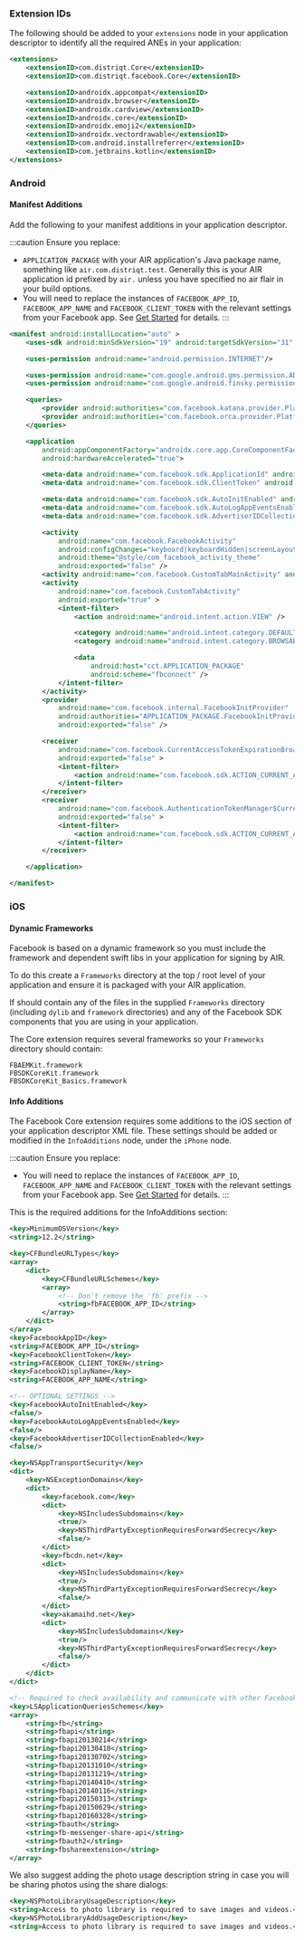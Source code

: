 
### Extension IDs

The following should be added to your `extensions` node in your application descriptor to identify all the required ANEs in your application:

```xml
<extensions>
	<extensionID>com.distriqt.Core</extensionID>
	<extensionID>com.distriqt.facebook.Core</extensionID>

	<extensionID>androidx.appcompat</extensionID>
	<extensionID>androidx.browser</extensionID>
	<extensionID>androidx.cardview</extensionID>
	<extensionID>androidx.core</extensionID>
	<extensionID>androidx.emoji2</extensionID>
	<extensionID>androidx.vectordrawable</extensionID>
	<extensionID>com.android.installreferrer</extensionID>
	<extensionID>com.jetbrains.kotlin</extensionID>
</extensions>
```




### Android

#### Manifest Additions

Add the following to your manifest additions in your application descriptor.

:::caution
Ensure you replace:
-  `APPLICATION_PACKAGE` with your AIR application's Java package name, something like `air.com.distriqt.test`. Generally this is your AIR application id prefixed by `air.` unless you have specified no air flair in your build options.
- You will need to replace the instances of `FACEBOOK_APP_ID`, `FACEBOOK_APP_NAME` and `FACEBOOK_CLIENT_TOKEN` with the relevant settings from your Facebook app. See [Get Started](../../get-started.md) for details. 
:::


```xml
<manifest android:installLocation="auto" >
	<uses-sdk android:minSdkVersion="19" android:targetSdkVersion="31" />

	<uses-permission android:name="android.permission.INTERNET"/>

	<uses-permission android:name="com.google.android.gms.permission.AD_ID" />
	<uses-permission android:name="com.google.android.finsky.permission.BIND_GET_INSTALL_REFERRER_SERVICE" />

	<queries>
		<provider android:authorities="com.facebook.katana.provider.PlatformProvider" /> <!-- allows app to access Facebook app features -->
		<provider android:authorities="com.facebook.orca.provider.PlatformProvider" /> <!-- allows sharing to Messenger app -->
	</queries>

	<application
		android:appComponentFactory="androidx.core.app.CoreComponentFactory"
		android:hardwareAccelerated="true">

		<meta-data android:name="com.facebook.sdk.ApplicationId" android:value="FACEBOOK_APP_ID"/>
		<meta-data android:name="com.facebook.sdk.ClientToken" android:value="FACEBOOK_CLIENT_TOKEN"/>

		<meta-data android:name="com.facebook.sdk.AutoInitEnabled" android:value="false"/>
		<meta-data android:name="com.facebook.sdk.AutoLogAppEventsEnabled" android:value="false"/>
		<meta-data android:name="com.facebook.sdk.AdvertiserIDCollectionEnabled" android:value="false"/>

		<activity
			android:name="com.facebook.FacebookActivity"
			android:configChanges="keyboard|keyboardHidden|screenLayout|screenSize|orientation"
			android:theme="@style/com_facebook_activity_theme"
			android:exported="false" />
		<activity android:name="com.facebook.CustomTabMainActivity" android:exported="false" />
		<activity
			android:name="com.facebook.CustomTabActivity"
			android:exported="true" >
			<intent-filter>
				<action android:name="android.intent.action.VIEW" />

				<category android:name="android.intent.category.DEFAULT" />
				<category android:name="android.intent.category.BROWSABLE" />

				<data
					android:host="cct.APPLICATION_PACKAGE"
					android:scheme="fbconnect" />
			</intent-filter>
		</activity>
		<provider
			android:name="com.facebook.internal.FacebookInitProvider"
			android:authorities="APPLICATION_PACKAGE.FacebookInitProvider"
			android:exported="false" />

		<receiver
			android:name="com.facebook.CurrentAccessTokenExpirationBroadcastReceiver"
			android:exported="false" >
			<intent-filter>
				<action android:name="com.facebook.sdk.ACTION_CURRENT_ACCESS_TOKEN_CHANGED" />
			</intent-filter>
		</receiver>
		<receiver
			android:name="com.facebook.AuthenticationTokenManager$CurrentAuthenticationTokenChangedBroadcastReceiver"
			android:exported="false" >
			<intent-filter>
				<action android:name="com.facebook.sdk.ACTION_CURRENT_AUTHENTICATION_TOKEN_CHANGED" />
			</intent-filter>
		</receiver>

	</application>

</manifest>
```




### iOS 

#### Dynamic Frameworks

Facebook is based on a dynamic framework so you must include the framework and dependent swift libs in your application for signing by AIR.

To do this create a `Frameworks` directory at the top / root level of your application and ensure it is packaged with your AIR application.

If should contain any of the files in the supplied `Frameworks` directory (including `dylib` and `framework` directories) and any of the Facebook SDK components that you are using in your application.

The Core extension requires several frameworks so your `Frameworks` directory should contain:

```
FBAEMKit.framework
FBSDKCoreKit.framework
FBSDKCoreKit_Basics.framework
```


#### Info Additions

The Facebook Core extension requires some additions to the iOS section of your application
descriptor XML file. These settings should be added or modified in the `InfoAdditions` node,
under the `iPhone` node.

:::caution
Ensure you replace:
- You will need to replace the instances of `FACEBOOK_APP_ID`, `FACEBOOK_APP_NAME` and `FACEBOOK_CLIENT_TOKEN` with the relevant settings from your Facebook app. See [Get Started](../../get-started.md) for details. 
:::

This is the required additions for the InfoAdditions section:

```xml
<key>MinimumOSVersion</key>
<string>12.2</string>

<key>CFBundleURLTypes</key>
<array>
	<dict>
		<key>CFBundleURLSchemes</key>
		<array>
			<!-- Don't remove the 'fb' prefix -->
			<string>fbFACEBOOK_APP_ID</string>
		</array>
	</dict>
</array>
<key>FacebookAppID</key>
<string>FACEBOOK_APP_ID</string>
<key>FacebookClientToken</key>
<string>FACEBOOK_CLIENT_TOKEN</string>
<key>FacebookDisplayName</key>
<string>FACEBOOK_APP_NAME</string>

<!-- OPTIONAL SETTINGS -->
<key>FacebookAutoInitEnabled</key>
<false/>
<key>FacebookAutoLogAppEventsEnabled</key>
<false/>
<key>FacebookAdvertiserIDCollectionEnabled</key>
<false/>

<key>NSAppTransportSecurity</key>
<dict>
	<key>NSExceptionDomains</key>
	<dict>
		<key>facebook.com</key>
		<dict>
			<key>NSIncludesSubdomains</key>
			<true/>
			<key>NSThirdPartyExceptionRequiresForwardSecrecy</key>
			<false/>
		</dict>
		<key>fbcdn.net</key>
		<dict>
			<key>NSIncludesSubdomains</key>
			<true/>
			<key>NSThirdPartyExceptionRequiresForwardSecrecy</key>
			<false/>
		</dict>
		<key>akamaihd.net</key>
		<dict>
			<key>NSIncludesSubdomains</key>
			<true/>
			<key>NSThirdPartyExceptionRequiresForwardSecrecy</key>
			<false/>
		</dict>
	</dict>
</dict>

<!-- Required to check availability and communicate with other Facebook applications -->
<key>LSApplicationQueriesSchemes</key>
<array>
	<string>fb</string>
	<string>fbapi</string>
	<string>fbapi20130214</string>
	<string>fbapi20130410</string>
	<string>fbapi20130702</string>
	<string>fbapi20131010</string>
	<string>fbapi20131219</string>
	<string>fbapi20140410</string>
	<string>fbapi20140116</string>
	<string>fbapi20150313</string>
	<string>fbapi20150629</string>
	<string>fbapi20160328</string>
	<string>fbauth</string>
	<string>fb-messenger-share-api</string>
	<string>fbauth2</string>
	<string>fbshareextension</string>
</array>
```

We also suggest adding the photo usage description string in case you will be sharing photos using the share dialogs:

```xml
<key>NSPhotoLibraryUsageDescription</key>
<string>Access to photo library is required to save images and videos.</string>
<key>NSPhotoLibraryAddUsageDescription</key>
<string>Access to photo library is required to save images and videos.</string>
```
